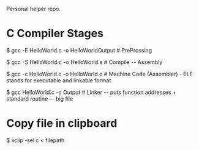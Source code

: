 Personal helper repo.

# C Compiler Stages

$ gcc -E HelloWorld.c -o HelloWorldOutput # PreProssing

$ gcc -S HelloWorld.c -o HelloWorld.s     # Compile -- Assembly

$ gcc -c HelloWorld.c -o HelloWorld.o     # Machine Code (Assembler) - ELF stands for executable and linkable format

$ gcc HelloWorld.c -o Output              # Linker -- puts function addresses + standard routine -- big file

# Copy file in clipboard
$ xclip -sel c < filepath

